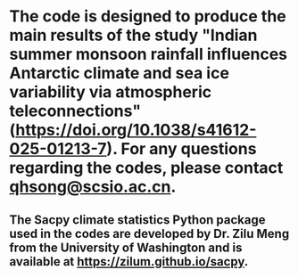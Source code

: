 # The code is designed to produce the main results of the study "Indian summer monsoon rainfall influences Antarctic climate and sea ice variability via atmospheric teleconnections" (https://doi.org/10.1038/s41612-025-01213-7). For any questions regarding the codes, please contact qhsong@scsio.ac.cn.
## The Sacpy climate statistics Python package used in the codes are developed by Dr. Zilu Meng from the University of Washington and is available at https://zilum.github.io/sacpy. 

